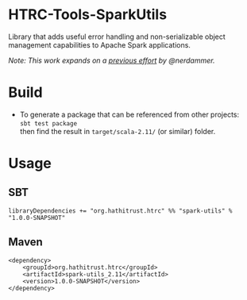 # HTRC-Tools-SparkUtils
Library that adds useful error handling and non-serializable object management capabilities to
Apache Spark applications.

_Note: This work expands on a [previous effort](https://github.com/nerdammer/spark-additions) 
by @nerdammer._


# Build
* To generate a package that can be referenced from other projects:  
  `sbt test package`  
  then find the result in `target/scala-2.11/` (or similar) folder.

# Usage

## SBT  
`libraryDependencies += "org.hathitrust.htrc" %% "spark-utils" % "1.0.0-SNAPSHOT"`

## Maven
```
<dependency>
    <groupId>org.hathitrust.htrc</groupId>
    <artifactId>spark-utils_2.11</artifactId>
    <version>1.0.0-SNAPSHOT</version>
</dependency>
```